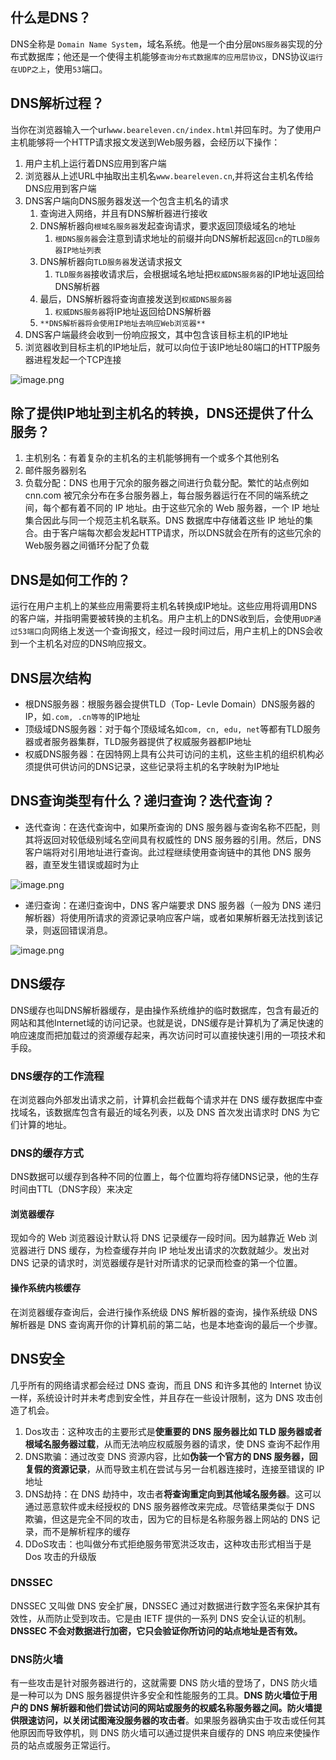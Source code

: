 <!-- 解析语雀图片 -->
<meta name="referrer" content="no-referrer" />

<a name="tOiGE"></a>
## 什么是DNS？
DNS全称是 `Domain Name System`，域名系统。他是一个由分层`DNS服务器`实现的分布式数据库；他还是一个使得主机能够`查询分布式数据库的应用层协议`，DNS协议`运行在UDP之上`，使用`53`端口。
<a name="v9T63"></a>
## DNS解析过程？
当你在浏览器输入一个url`www.beareleven.cn/index.html`并回车时。为了使用户主机能够将一个HTTP请求报文发送到Web服务器，会经历以下操作：

1. 用户主机上运行着DNS应用到客户端
1. 浏览器从上述URL中抽取出主机名`www.beareleven.cn`,并将这台主机名传给DNS应用到客户端
1. DNS客户端向DNS服务器发送一个包含主机名的请求
   1. 查询进入网络，并且有DNS解析器进行接收
   1. DNS解析器向`根域名服务器`发起查询请求，要求返回顶级域名的地址
      1. `根DNS服务器`会注意到请求地址的前缀并向DNS解析起返回`cn`的`TLD服务器IP地址列表`
   3. DNS解析器向`TLD服务器`发送请求报文
      1. `TLD服务器`接收请求后，会根据域名地址把`权威DNS服务器`的IP地址返回给DNS解析器
   4. 最后，DNS解析器将查询直接发送到`权威DNS服务器`
      1. `权威DNS服务器`将IP地址返回给DNS解析器
   5. `**DNS解析器将会使用IP地址去响应Web浏览器**`
4. DNS客户端最终会收到一份响应报文，其中包含该目标主机的IP地址
4. 浏览器收到目标主机的IP地址后，就可以向位于该IP地址80端口的HTTP服务器进程发起一个TCP连接

![image.png](https://cdn.nlark.com/yuque/0/2022/png/1645656/1649988161563-abfa53ed-43f2-4346-ac4e-a4ec89433210.png#clientId=ue0b09e34-d4d3-4&crop=0&crop=0&crop=1&crop=1&from=paste&height=339&id=u4a3eb718&margin=%5Bobject%20Object%5D&name=image.png&originHeight=678&originWidth=1304&originalType=binary&ratio=1&rotation=0&showTitle=false&size=199165&status=done&style=none&taskId=uef4fd1da-47da-4ace-9c04-7a53b8ee9a1&title=&width=652)
<a name="fsFoC"></a>
## 除了提供IP地址到主机名的转换，DNS还提供了什么服务？

1. 主机别名：有着复杂的主机名的主机能够拥有一个或多个其他别名
1. 邮件服务器别名
1. 负载分配：DNS 也用于冗余的服务器之间进行负载分配。繁忙的站点例如 cnn.com 被冗余分布在多台服务器上，每台服务器运行在不同的端系统之间，每个都有着不同的 IP 地址。由于这些冗余的 Web 服务器，一个 IP 地址集合因此与同一个规范主机名联系。DNS 数据库中存储着这些 IP 地址的集合。由于客户端每次都会发起HTTP请求，所以DNS就会在所有的这些冗余的Web服务器之间循环分配了负载
<a name="QpUmq"></a>
## DNS是如何工作的？
运行在用户主机上的某些应用需要将主机名转换成IP地址。这些应用将调用DNS的客户端，并指明需要被转换的主机名。用户主机上的DNS收到后，会使用`UDP通过53端口`向网络上发送一个查询报文，经过一段时间过后，用户主机上的DNS会收到一个主机名对应的DNS响应报文。
<a name="Ym1ao"></a>
## DNS层次结构

- 根DNS服务器：根服务器会提供TLD（Top- Levle Domain）DNS服务器的IP，如`.com, .cn等等`的IP地址
- 顶级域DNS服务器：对于每个顶级域名如`com, cn, edu, net`等都有TLD服务器或者服务器集群，TLD服务器提供了权威服务器都IP地址
- 权威DNS服务器：在因特网上具有公共可访问的主机，这些主机的组织机构必须提供可供访问的DNS记录，这些记录将主机的名字映射为IP地址
<a name="bcdYU"></a>
## DNS查询类型有什么？递归查询？迭代查询？

- 迭代查询：在迭代查询中，如果所查询的 DNS 服务器与查询名称不匹配，则其将返回对较低级别域名空间具有权威性的 DNS 服务器的引用。然后，DNS 客户端将对引用地址进行查询。此过程继续使用查询链中的其他 DNS 服务器，直至发生错误或超时为止

![image.png](https://cdn.nlark.com/yuque/0/2022/png/1645656/1649997548271-b17745ca-573f-46cc-b077-cffc174aa3d5.png#clientId=ue0b09e34-d4d3-4&crop=0&crop=0&crop=1&crop=1&from=paste&height=374&id=uddeb322b&margin=%5Bobject%20Object%5D&name=image.png&originHeight=747&originWidth=1304&originalType=binary&ratio=1&rotation=0&showTitle=false&size=236822&status=done&style=none&taskId=ubd592759-8c66-479e-87cd-7a8b9cc8221&title=&width=652)

- 递归查询：在递归查询中，DNS 客户端要求 DNS 服务器（一般为 DNS 递归解析器）将使用所请求的资源记录响应客户端，或者如果解析器无法找到该记录，则返回错误消息。

![image.png](https://cdn.nlark.com/yuque/0/2022/png/1645656/1649997541035-dea6f7f3-698f-4435-8353-eeb46ee556cc.png#clientId=ue0b09e34-d4d3-4&crop=0&crop=0&crop=1&crop=1&from=paste&height=338&id=V7vyw&margin=%5Bobject%20Object%5D&name=image.png&originHeight=675&originWidth=1304&originalType=binary&ratio=1&rotation=0&showTitle=false&size=183131&status=done&style=none&taskId=u81a62535-4ca4-4c22-b33b-b5ca3bf6cc1&title=&width=652)

<a name="XdERc"></a>
## DNS缓存
DNS缓存也叫DNS解析器缓存，是由操作系统维护的临时数据库，包含有最近的网站和其他Internet域的访问记录。也就是说，DNS缓存是计算机为了满足快速的响应速度而把加载过的资源缓存起来，再次访问时可以直接快速引用的一项技术和手段。
<a name="m9BcC"></a>
### DNS缓存的工作流程
在浏览器向外部发出请求之前，计算机会拦截每个请求并在 DNS 缓存数据库中查找域名，该数据库包含有最近的域名列表，以及 DNS 首次发出请求时 DNS 为它们计算的地址。
<a name="TKxGc"></a>
### DNS的缓存方式
DNS数据可以缓存到各种不同的位置上，每个位置均将存储DNS记录，他的生存时间由TTL（DNS字段）来决定
<a name="Upfuj"></a>
#### 浏览器缓存
现如今的 Web 浏览器设计默认将 DNS 记录缓存一段时间。因为越靠近 Web 浏览器进行 DNS 缓存，为检查缓存并向 IP 地址发出请求的次数就越少。发出对 DNS 记录的请求时，浏览器缓存是针对所请求的记录而检查的第一个位置。
<a name="xSYbP"></a>
#### 操作系统内核缓存
在浏览器缓存查询后，会进行操作系统级 DNS 解析器的查询，操作系统级 DNS 解析器是 DNS 查询离开你的计算机前的第二站，也是本地查询的最后一个步骤。
<a name="Cq37g"></a>
## DNS安全
几乎所有的网络请求都会经过 DNS 查询，而且 DNS 和许多其他的 Internet 协议一样，系统设计时并未考虑到安全性，并且存在一些设计限制，这为 DNS 攻击创造了机会。

1. Dos攻击：这种攻击的主要形式是**使重要的 DNS 服务器比如 TLD 服务器或者根域名服务器过载**，从而无法响应权威服务器的请求，使 DNS 查询不起作用
1. DNS欺骗：通过改变 DNS 资源内容，比如**伪装一个官方的 DNS 服务器，回复假的资源记录**，从而导致主机在尝试与另一台机器连接时，连接至错误的 IP 地址
1. DNS劫持：在 DNS 劫持中，攻击者**将查询重定向到其他域名服务器**。这可以通过恶意软件或未经授权的 DNS 服务器修改来完成。尽管结果类似于 DNS 欺骗，但这是完全不同的攻击，因为它的目标是名称服务器上网站的 DNS 记录，而不是解析程序的缓存
1. DDoS攻击：也叫做分布式拒绝服务带宽洪泛攻击，这种攻击形式相当于是 Dos 攻击的升级版
<a name="Kk2KP"></a>
### DNSSEC
DNSSEC 又叫做 DNS 安全扩展，DNSSEC 通过对数据进行数字签名来保护其有效性，从而防止受到攻击。它是由 IETF 提供的一系列 DNS 安全认证的机制。**DNSSEC 不会对数据进行加密，它只会验证你所访问的站点地址是否有效。**
<a name="Cd9to"></a>
### DNS防火墙
有一些攻击是针对服务器进行的，这就需要 DNS 防火墙的登场了，DNS 防火墙是一种可以为 DNS 服务器提供许多安全和性能服务的工具。**DNS 防火墙位于用户的 DNS 解析器和他们尝试访问的网站或服务的权威名称服务器之间。防火墙提供限速访问，以关闭试图淹没服务器的攻击者**。如果服务器确实由于攻击或任何其他原因而导致停机，则 DNS 防火墙可以通过提供来自缓存的 DNS 响应来使操作员的站点或服务正常运行。

<Vssue :title="$title" :issue-id="5"/>




